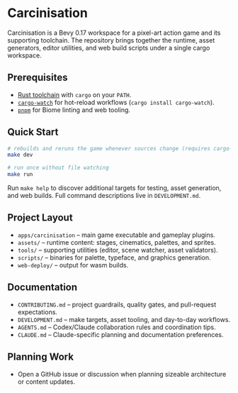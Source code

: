 # Carcinisation

Carcinisation is a Bevy 0.17 workspace for a pixel-art action game and its supporting toolchain. The repository brings together the runtime, asset generators, editor utilities, and web build scripts under a single cargo workspace.

## Prerequisites

- [Rust toolchain](https://www.rust-lang.org/tools/install) with `cargo` on your `PATH`.
- [`cargo-watch`](https://crates.io/crates/cargo-watch) for hot-reload workflows (`cargo install cargo-watch`).
- [`pnpm`](https://pnpm.io/installation) for Biome linting and web tooling.

## Quick Start

```bash
# rebuilds and reruns the game whenever sources change (requires cargo-watch)
make dev

# run once without file watching
make run
```

Run `make help` to discover additional targets for testing, asset generation, and web builds. Full command descriptions live in `DEVELOPMENT.md`.

## Project Layout

- `apps/carcinisation` – main game executable and gameplay plugins.
- `assets/` – runtime content: stages, cinematics, palettes, and sprites.
- `tools/` – supporting utilities (editor, scene watcher, asset validators).
- `scripts/` – binaries for palette, typeface, and graphics generation.
- `web-deploy/` – output for wasm builds.

## Documentation

- `CONTRIBUTING.md` – project guardrails, quality gates, and pull-request expectations.
- `DEVELOPMENT.md` – make targets, asset tooling, and day-to-day workflows.
- `AGENTS.md` – Codex/Claude collaboration rules and coordination tips.
- `CLAUDE.md` – Claude-specific planning and documentation preferences.

## Planning Work

- Open a GitHub issue or discussion when planning sizeable architecture or content updates.
